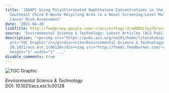 ```yaml
---
title: '[ASAP] Using Polychlorinated Naphthalene Concentrations in the Soil from a
  Southeast China E-Waste Recycling Area in a Novel Screening-Level Multipathway Human
  Cancer Risk Assessment'
date: '2021-04-26'
linkTitle: http://feedproxy.google.com/~r/acs/esthag/~3/aHQN3L5uy7Q/acs.est.1c00128
source: 'Environmental Science & Technology: Latest Articles (ACS Publications)'
description: '<p><img src="https://pubs.acs.org/na101/home/literatum/publisher/achs/journals/content/esthag/0/esthag.ahead-of-print/acs.est.1c00128/20210426/images/medium/es1c00128_0006.gif"
  alt="TOC Graphic"/></p><div><cite>Environmental Science & Technology</cite></div><div>DOI:
  10.1021/acs.est.1c00128</div><img src="http://feeds.feedburner.com/~r/acs/esthag/~4/aHQN3L5uy7Q"
  height="1" width="1" ...'
disable_comments: true
---
```

<p><img src="https://pubs.acs.org/na101/home/literatum/publisher/achs/journals/content/esthag/0/esthag.ahead-of-print/acs.est.1c00128/20210426/images/medium/es1c00128_0006.gif" alt="TOC Graphic"/></p><div><cite>Environmental Science & Technology</cite></div><div>DOI: 10.1021/acs.est.1c00128</div><img src="http://feeds.feedburner.com/~r/acs/esthag/~4/aHQN3L5uy7Q" height="1" width="1" ...